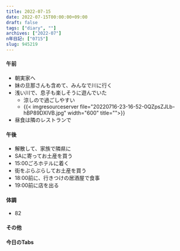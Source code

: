 ```yaml
---
title: 2022-07-15
date: 2022-07-15T00:00:00+09:00
draft: false
tags: ["diary", ""]
archives: ["2022-07"]
n年日記: ["0715"]
slug: 945219
---
```

#### 午前
- 朝実家へ
- 妹の旦那さんも含めて、みんなで川に行く
- 浅い川で、息子も楽しそうに遊んでいた
  - 涼しので過ごしやすい
  - {{< imgresourceserver file="20220716-23-16-52-0QZpsZJLb-hBP89DXlVB.jpg" width="600" title="">}}
- 昼食は隣のレストランで
#### 午後
- 解散して、家族で隣県に
- SAに寄ってお土産を買う
- 15:00ごろホテルに着く
- 街をぶらぶらしてお土産を買う
- 18:00前に、行きつけの居酒屋で食事
- 19:00前に店を出る
#### 体調
- 82
#### その他
#### 今日のTabs
